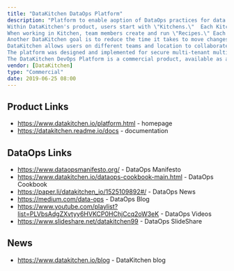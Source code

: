 ```yaml
---
title: "DataKitchen DataOps Platform"
description: "Platform to enable aoption of DataOps practices for data engineering, science, and analytic teams. These DataOps practices combine ideas in Agile development, DevOps, statistical process control, data science model deployment, and test data automation through a series of steps in a collaborative workflow.
Within DataKitchen's product, users start with \"Kitchens.\"  Each Kitchen represents a place to do work: production environments, development sandboxes, etc.   Kitchens are a collection of the data, data stores, tools (ETL, data science, visualization), code or configuration used by those tools, git branch, and the necessary servers and software. These collections can be created, merged, or shut down.  A Kitchen can also be a current environment already available in the organization. Kitchens can be individual or shared across groups. 
When working in Kitchen, team members create and run \"Recipes.\" Each Recipe is a directed graph of steps.  A Recipe represents the workflow pipeline used to deliver analytics: acquire data, transform data, call a machine learning model, and visualize data.   A Recipe utilized the tools that DataKitchen's customers already own.  As Recipes are running, tests are embedded in the Recipe to detect values, ranges, distribution, frequency, implied and enforced integrity, and other business based checks on data or processing.  \"Order\" metadata is created that is no just about lineage and descriptors of the data and jobs, but also includes statistics such as wall-clock time, processing requirements, test data outputs, and more.   Alerts are delivered if selected tests fail.  If not found, data and process errors reduce the business users trust.  DataKitchen's customers see a meaningful reduction in the number of data errors, incorrect results, and late deliveries.  
Another DataKitchen goal is to reduce the time it takes to move changes from development into production.  When business customers request new changes,  DataKitchen can continually and automatically deploy those changes.  A challenge is to make sure that those changes do not cause regressions, functional errors, or performance problems in production.   The embedded Recipe tests serve a dual role in resolving this problem.  In production environments, those tests provide surveillance and alerts, but in development, those tests make sure that any change in code or configuration does not cause a problem further down the pipeline.
DataKitchen allows users on different teams and location to collaborate.   One method is to use \"Ingredients\" to create sharable, reusable, component services. Multiple Recipes can call Ingredients, and they have a standard, function-like API.
The platform was designed and implemented for secure multi-tenant multi-cloud, and multi-environment deployments. Finally, interfacing with Data Kitchen is supported by a user interface, command line or APIs. This is important because Data Kitchen can accept data and metadata from other processes you may already have in place.
The DataKitchen DevOps Platform is a commercial product, available as a managed service with optional on-prem agent installation, and was first released in 2014."
vendor: [DataKitchen]
type: "Commercial"
date: 2019-06-25 08:00
---
```

## Product Links

* <https://www.datakitchen.io/platform.html> - homepage
* <https://datakitchen.readme.io/docs> - documentation

## DataOps Links

* <https://www.dataopsmanifesto.org/> - DataOps Manifesto
* <https://www.datakitchen.io/dataops-cookbook-main.html> - DataOps Cookbook
* <https://paper.li/datakitchen_io/1525109892#/> - DataOps News
* <https://medium.com/data-ops> - DataOps Blog
* <https://www.youtube.com/playlist?list=PLVbsAdgZXvtyy6HVKCP0HChjCcq2oW3eK> - DataOps Videos
* <https://www.slideshare.net/datakitchen99> - DataOps SlideShare

## News 

* <https://www.datakitchen.io/blog> - DataKitchen blog
